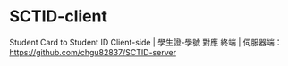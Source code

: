 # SCTID-client
Student Card to Student ID Client-side | 學生證-學號 對應 終端 | 伺服器端：https://github.com/chgu82837/SCTID-server
